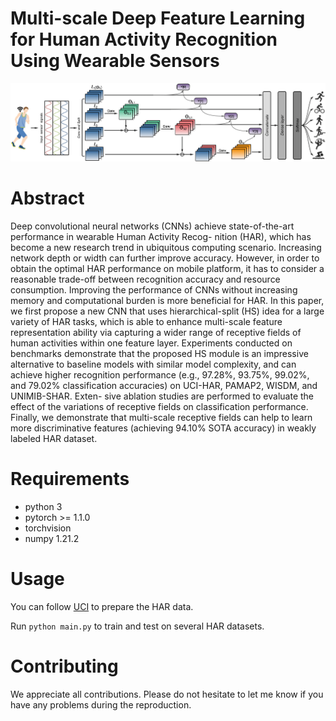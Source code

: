 # Multi-scale Deep Feature Learning for Human Activity Recognition Using Wearable Sensors
![Image text](https://github.com/yinntag/Multi-scale-deep-feature-learning/blob/main/Model/model.png)
# Abstract
Deep convolutional neural networks (CNNs) achieve state-of-the-art performance in wearable Human Activity Recog- nition (HAR), which has become a new research trend in ubiquitous computing scenario. Increasing network depth or width can further improve accuracy. However, in order to obtain the optimal HAR performance on mobile platform, it has to consider a reasonable trade-off between recognition accuracy and resource consumption. Improving the performance of CNNs without increasing memory and computational burden is more beneficial for HAR. In this paper, we first propose a new CNN that uses hierarchical-split (HS) idea for a large variety of HAR tasks, which is able to enhance multi-scale feature representation ability via capturing a wider range of receptive fields of human activities within one feature layer. Experiments conducted on benchmarks demonstrate that the proposed HS module is an impressive alternative to baseline models with similar model complexity, and can achieve higher recognition performance (e.g., 97.28%, 93.75%, 99.02%, and 79.02% classification accuracies) on UCI-HAR, PAMAP2, WISDM, and UNIMIB-SHAR. Exten- sive ablation studies are performed to evaluate the effect of the variations of receptive fields on classification performance. Finally, we demonstrate that multi-scale receptive fields can help to learn more discriminative features (achieving 94.10% SOTA accuracy) in weakly labeled HAR dataset.
# Requirements
- python 3
- pytorch >= 1.1.0
- torchvision
- numpy 1.21.2
# Usage
You can follow [UCI](https://archive.ics.uci.edu/ml/datasets/human+activity+recognition+using+smartphones) to prepare the HAR data.

Run `python main.py` to train and test on several HAR datasets. 
# Contributing
We appreciate all contributions. Please do not hesitate to let me know if you have any problems during the reproduction.
